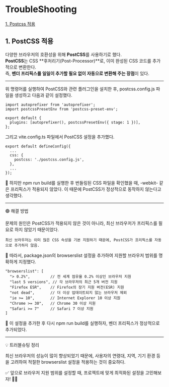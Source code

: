 # TroubleShooting

[1. Postcss 적용](#1-postcss-적용)

## 1. PostCSS 적용

다양한 브라우저의 호환성을 위해 **PostCSS**를 사용하기로 했다.  
**PostCSS**는 CSS **후처리기(Post-Processor)**로, 이미 완성된 CSS 코드를 추가적으로 변환한다.  
즉, **벤더 프리픽스를 일일이 추가할 필요 없이 자동으로 변환해 주는 장점**이 있다.

---

위 명령어를 실행하여 PostCSS와 관련 플러그인을 설치한 후,
postcss.config.js 파일을 생성하고 다음과 같이 설정했다.

```
import autoprefixer from 'autoprefixer';
import postcssPresetEnv from 'postcss-preset-env';

export default {
  plugins: [autoprefixer(), postcssPresetEnv({ stage: 1 })],
};
```

그리고 vite.config.ts 파일에서 PostCSS 설정을 추가했다.

```
export default defineConfig({
  ...
  css: {
    postcss: './postcss.config.js',
  },
  ...
});
```

📌 하지만 npm run build를 실행한 후 번들링된 CSS 파일을 확인했을 때, -webkit- 같은 프리픽스가 적용되지 않았다.
이 때문에 PostCSS가 정상적으로 동작하지 않는다고 생각했다.

---

🟢 해결 방법

문제의 원인은 PostCSS가 적용되지 않은 것이 아니라, 최신 브라우저가 프리픽스를 필요로 하지 않았기 때문이었다.

    최신 브라우저는 이미 많은 CSS 속성을 기본 지원하기 때문에, PostCSS가 프리픽스를 자동으로 추가하지 않음.

📌 따라서, package.json의 browserslist 설정을 추가하여 지원할 브라우저 범위를 명확하게 지정했다.

```
"browserslist": [
  "> 0.2%",         // 전 세계 점유율 0.2% 이상인 브라우저 지원
  "last 5 versions", // 각 브라우저의 최근 5개 버전 지원
  "Firefox ESR",    // Firefox의 장기 지원 버전(ESR) 지원
  "not dead",       // 더 이상 업데이트되지 않는 브라우저 제외
  "ie >= 10",       // Internet Explorer 10 이상 지원
  "Chrome >= 30",   // Chrome 30 이상 지원
  "Safari >= 7"     // Safari 7 이상 지원
]
```

📌 이 설정을 추가한 후 다시 npm run build를 실행하자, 벤더 프리픽스가 정상적으로 추가되었다.

---

💡 트러블슈팅 정리

최신 브라우저의 성능이 많이 향상되었기 때문에,
사용자의 연령대, 지역, 기기 환경 등을 고려하여 적절한 browserslist 설정을 적용하는 것이 중요하다.

✅ 앞으로 브라우저 지원 범위를 설정할 때, 프로젝트에 맞게 최적화된 설정을 고민해보자! 🚀🔥
